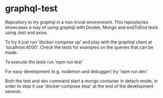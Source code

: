 # graphql-test
Repository to try graphql in a non-trivial environment.
This repositories showcases a way of using graphql with
Docker, Mongo and endToEnd tests using Jest and axios.

To try it just run 'docker-compose up' and play with
the graphiql client at 'localhost:4000'. Check the tests
for examples on the queries that can be made.

To execute the tests run 'npm run test'

For easy development (e.g. nodemon and debugger) try 'npm run dev'.

Both the test and dev command start a mongo container in detach mode,
in order to stop it use 'docker-compose stop' at the end of
the development session.